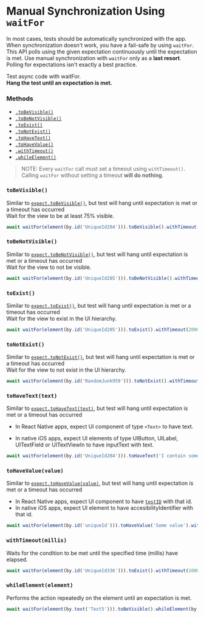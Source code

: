 # Manual Synchronization Using `waitFor`

In most cases, tests should be automatically synchronized with the app. When synchronization doesn't work, you have a fail-safe by using `waitFor`. This API polls using the given expectation continuously until the expectation is met. Use manual synchronization with `waitFor` only as a **last resort**. Polling for expectations isn't exactly a best practice.

Test async code with waitFor.<br>
**Hang the test until an expectation is met.**

### Methods

- [`.toBeVisible()`](#tobevisible)
- [`.toBeNotVisible()`](#tobenotvisible)
- [`.toExist()`](#toexist)
- [`.toNotExist()`](#tonotexist)
- [`.toHaveText()`](#tohavetexttext)
- [`.toHaveValue()`](#tohavevaluevalue)
- [`.withTimeout()`](#withtimeoutmillis)
- [`.whileElement()`](#whileelement)

>NOTE: Every `waitFor` call must set a timeout using `withTimeout()`. Calling `waitFor` without setting a timeout **will do nothing**.

### `toBeVisible()`
Similar to [`expect.toBeVisible()`](APIRef.Expect.md#tobevisible), but test will hang until expectation is met or a timeout has occurred<br>
Wait for the view to be at least 75% visible.

```js
await waitFor(element(by.id('UniqueId204'))).toBeVisible().withTimeout(2000);
```

### `toBeNotVisible()`
Similar to [`expect.toBeNotVisible()`](APIRef.Expect.md#tobenotvisible), but test will hang until expectation is met or a timeout has occurred<br>
Wait for the view to not be visible.

```js
await waitFor(element(by.id('UniqueId205'))).toBeNotVisible().withTimeout(2000);
```

### `toExist()`
Similar to [`expect.toExist()`](APIRef.Expect.md#toexist), but test will hang until expectation is met or a timeout has occurred<br>
Wait for the view to exist in the UI hierarchy.

```js
await waitFor(element(by.id('UniqueId205'))).toExist().withTimeout(2000);
```

### `toNotExist()`
Similar to [`expect.toNotExist()`](APIRef.Expect.md#tonotexist), but test will hang until expectation is met or a timeout has occurred<br>
Wait for the view to not exist in the UI hierarchy.

```js
await waitFor(element(by.id('RandomJunk959'))).toNotExist().withTimeout(2000);
```

### `toHaveText(text)`
Similar to [`expect.toHaveText(text)`](APIRef.Expect.md#tohavetexttext), but test will hang until expectation is met or a timeout has occurred<br> 
- In React Native apps, expect UI component of type `<Text>` to have text.

- In native iOS apps, expect UI elements of type UIButton, UILabel, UITextField or UITextViewIn to have inputText with text.

```js
await waitFor(element(by.id('UniqueId204'))).toHaveText('I contain some text').withTimeout(2000);
```

### `toHaveValue(value)`
Similar to [`expect.toHaveValue(value)`](APIRef.Expect.md#tohavevaluevalue), but test will hang until expectation is met or a timeout has occurred<br>

- In React Native apps, expect UI component to have [`testID`](https://facebook.github.io/react-native/docs/view.html#testid) with that id.
- In native iOS apps, expect UI element to have accesibilityIdentifier with that id.

```js
await waitFor(element(by.id('uniqueId'))).toHaveValue('Some value').withTimeout(2000);
```


### `withTimeout(millis)`
Waits for the condition to be met until the specified time (millis) have elapsed.

```js
await waitFor(element(by.id('UniqueId336'))).toExist().withTimeout(2000);
```


### `whileElement(element)`
Performs the action repeatedly on the element until an expectation is met.
 
```js
await waitFor(element(by.text('Text5'))).toBeVisible().whileElement(by.id('ScrollView630')).scroll(50, 'down');
```

